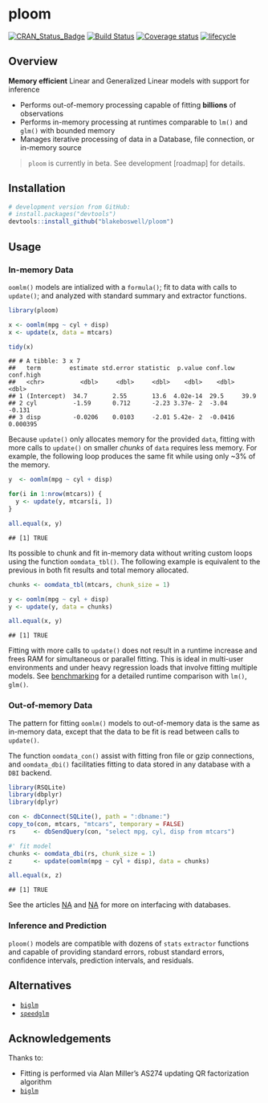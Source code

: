 
# ploom

[![CRAN\_Status\_Badge](https://www.r-pkg.org/badges/version/ploom)](https://cran.r-project.org/package=ploom)
[![Build
Status](https://api.travis-ci.com/blakeboswell/ploom.svg?branch=develop)](https://api.travis-ci.com/blakeboswell/ploom)
[![Coverage
status](https://codecov.io/gh/blakeboswell/ploom/branch/develop/graph/badge.svg)](https://codecov.io/github/blakeboswell/ploom?branch=develop)
[![lifecycle](https://img.shields.io/badge/lifecycle-experimental-orange.svg)](https://www.tidyverse.org/lifecycle/#experimental)

<!-- [AppVeyor Build Status]() -->

## Overview

**Memory efficient** Linear and Generalized Linear models with support
for inference

  - Performs out-of-memory processing capable of fitting **billions** of
    observations
  - Performs in-memory processing at runtimes comparable to `lm()` and
    `glm()` with bounded memory
  - Manages iterative processing of data in a Database, file connection,
    or in-memory source

> `ploom` is currently in beta. See development \[roadmap\] for details.

## Installation

``` r
# development version from GitHub:
# install.packages("devtools")
devtools::install_github("blakeboswell/ploom")
```

## Usage

### In-memory Data

`oomlm()` models are intialized with a `formula()`; fit to data with
calls to `update()`; and analyzed with standard summary and extractor
functions.

``` r
library(ploom)

x <- oomlm(mpg ~ cyl + disp)
x <- update(x, data = mtcars)

tidy(x)
```

    ## # A tibble: 3 x 7
    ##   term        estimate std.error statistic  p.value conf.low  conf.high
    ##   <chr>          <dbl>     <dbl>     <dbl>    <dbl>    <dbl>      <dbl>
    ## 1 (Intercept)  34.7       2.55       13.6  4.02e-14  29.5     39.9     
    ## 2 cyl          -1.59      0.712      -2.23 3.37e- 2  -3.04    -0.131   
    ## 3 disp         -0.0206    0.0103     -2.01 5.42e- 2  -0.0416   0.000395

Because `update()` only allocates memory for the provided `data`,
fitting with more calls to `update()` on smaller *chunks* of `data`
requires less memory. For example, the following loop produces the same
fit while using only ~3% of the memory.

``` r
y  <- oomlm(mpg ~ cyl + disp)

for(i in 1:nrow(mtcars)) {
  y <- update(y, mtcars[i, ])
}

all.equal(x, y)
```

    ## [1] TRUE

Its possible to chunk and fit in-memory data without writing custom
loops using the function `oomdata_tbl()`. The following example is
equivalent to the previous in both fit results and total memory
allocated.

``` r
chunks <- oomdata_tbl(mtcars, chunk_size = 1)

y <- oomlm(mpg ~ cyl + disp)
y <- update(y, data = chunks)

all.equal(x, y)
```

    ## [1] TRUE

Fitting with more calls to `update()` does not result in a runtime
increase and frees RAM for simultaneous or parallel fitting. This is
ideal in multi-user environments and under heavy regression loads that
involve fitting multiple models. See
[benchmarking]('/articles/benchmark.html) for a detailed runtime
comparison with `lm()`, `glm()`.

### Out-of-memory Data

The pattern for fitting `oomlm()` models to out-of-memory data is the
same as in-memory data, except that the data to be fit is read between
calls to `update()`.

The function `oomdata_con()` assist with fitting fron file or gzip
connections, and `oomdata_dbi()` facilitaties fitting to data stored in
any database with a `DBI` backend.

``` r
library(RSQLite)
library(dbplyr)
library(dplyr)

con <- dbConnect(SQLite(), path = ":dbname:")
copy_to(con, mtcars, "mtcars", temporary = FALSE)
rs     <- dbSendQuery(con, "select mpg, cyl, disp from mtcars")

#' fit model
chunks <- oomdata_dbi(rs, chunk_size = 1)
z      <- update(oomlm(mpg ~ cyl + disp), data = chunks)

all.equal(x, z)
```

    ## [1] TRUE

See the articles [NA]() and [NA]() for more on interfacing with
databases.

### Inference and Prediction

`ploom()` models are compatible with dozens of `stats` `extractor`
functions and capable of providing standard errors, robust standard
errors, confidence intervals, prediction intervals, and
    residuals.

## Alternatives

  - [`biglm`](https://cran.r-project.org/web/packages/biglm/index.html)
  - [`speedglm`](https://cran.r-project.org/web/packages/speedglm/index.html)

## Acknowledgements

Thanks to:

  - Fitting is performed via Alan Miller’s AS274 updating QR
    factorization algorithm
  - [`biglm`](https://cran.r-project.org/web/packages/biglm/index.html)
